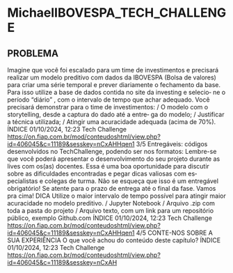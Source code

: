 # MichaelIBOVESPA_TECH_CHALLENGE
## PROBLEMA
Imagine que você foi escalado para um time de investimentos e precisará
realizar um modelo preditivo com dados da IBOVESPA (Bolsa de valores)
para criar uma série temporal e prever diariamente o fechamento da base.
Para isso utilize a base de dados contida no site da investing e selecio‐
ne o período
“diário”
, com o intervalo de tempo que achar adequado.
Você precisará demonstrar para o time de investimentos:
/ O modelo com o storytelling, desde a captura do dado até a entre‐
ga do modelo;
/ Justificar a técnica utilizada;
/ Atingir uma acuracidade adequada (acima de 70%).
ÍNDICE
01/10/2024, 12:23 Tech Challenge
https://on.fiap.com.br/mod/conteudoshtml/view.php?id=406045&c=11189&sesskey=nCxAHHqen1 3/5
Entregáveis: códigos desenvolvidos no TechChallenge, podendo ser nos
formatos:
Lembre-se que você poderá apresentar o desenvolvimento do seu projeto
durante as lives com os(as) docentes. Essa é uma boa oportunidade para
discutir sobre as dificuldades encontradas e pegar dicas valiosas com es‐
pecialistas e colegas de turma.
Não se esqueça que isso é um entregável obrigatório! Se atente para o
prazo de entrega até o final da fase.
Vamos pra cima!
DICA
Utilize o maior intervalo de tempo possível para atingir maior
acuracidade no modelo preditivo.
/ Jupyter Notebook
/ Arquivo .zip com toda a pasta do projeto
/ Arquivo texto, com um link para um repositório público, exemplo
Github.com
ÍNDICE
01/10/2024, 12:23 Tech Challenge
https://on.fiap.com.br/mod/conteudoshtml/view.php?id=406045&c=11189&sesskey=nCxAHHqen1 4/5
CONTE-NOS SOBRE
A SUA EXPERIÊNCIA
O que você achou do conteúdo deste
capítulo?
ÍNDICE
01/10/2024, 12:23 Tech Challenge
https://on.fiap.com.br/mod/conteudoshtml/view.php?id=406045&c=11189&sesskey=nCxAH
